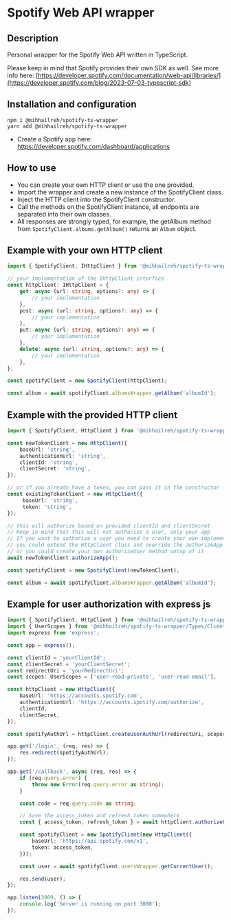 # Spotify Web API wrapper

## Description

Personal wrapper for the Spotify Web API written in TypeScript.

Please keep in mind that Spotify provides their own SDK as well. See more info here: [https://developer.spotify.com/documentation/web-api/libraries/](https://developer.spotify.com/blog/2023-07-03-typescript-sdk)

## Installation and configuration

```
npm i @mihhailreh/spotify-ts-wrapper
yarn add @mihhailreh/spotify-ts-wrapper
```

-   Create a Spotify app here: https://developer.spotify.com/dashboard/applications

## How to use

-   You can create your own HTTP client or use the one provided.
-   Import the wrapper and create a new instance of the SpotifyClient class.
-   Inject the HTTP client into the SpotifyClient constructor.
-   Call the methods on the SpotifyClient instance, all endpoints are separated into their own classes.
-   All responses are strongly typed, for example, the getAlbum method from `SpotifyClient.albums.getAlbum()` returns an `Album` object.

## Example with your own HTTP client
```typescript
import { SpotifyClient, IHttpClient } from '@mihhailreh/spotify-ts-wrapper';

// your implementation of the IHttpClient interface
const httpClient: IHttpClient = {
	get: async (url: string, options?: any) => {
		// your implementation
	},
	post: async (url: string, options?: any) => {
		// your implementation
	},
	put: async (url: string, options?: any) => {
		// your implementation
	},
	delete: async (url: string, options?: any) => {
		// your implementation
	},
};

const spotifyClient = new SpotifyClient(httpClient);

const album = await spotifyClient.albumsWrapper.getAlbum('albumId');
```

## Example with the provided HTTP client
```typescript
import { SpotifyClient, HttpClient } from '@mihhailreh/spotify-ts-wrapper';

const newTokenClient = new HttpClient({
    baseUrl: 'string',
    authenticationUrl: 'string',
    clientId: 'string',
    clientSecret: 'string',
});

// or if you already have a token, you can pass it in the constructor
const existingTokenClient = new HttpClient({
     baseUrl: 'string',
     token: 'string',
});

// this will authorize based on provided clientId and clientSecret
// Keep in mind that this will not authorize a user, only your app
// If you want to authorize a user you need to create your own implementation
// you could extend the HttpClient class and override the authorizeApp method
// or you could create your own authorizeUser method ontop of it
await newTokenClient.authorizeApp();

const spotifyClient = new SpotifyClient(newTokenClient);

const album = await spotifyClient.albumsWrapper.getAlbum('albumId');
```

## Example for user authorization with express js
```typescript
import { SpotifyClient, HttpClient } from '@mihhailreh/spotify-ts-wrapper';
import { UserScopes } from '@mihhailreh/spotify-ts-wrapper/Types/ClientCredentials';
import express from 'express';

const app = express();

const clientId = 'yourClientId';
const clientSecret = 'yourClientSecret';
const redirectUri = 'yourRedirectUri';
const scopes: UserScopes = ['user-read-private', 'user-read-email'];

const httpClient = new HttpClient({
    baseUrl: 'https://accounts.spotify.com',
    authenticationUrl: 'https://accounts.spotify.com/authorize',
    clientId,
    clientSecret,
});

const spotifyAuthUrl = httpClient.createUserAuthUrl(redirectUri, scopes);

app.get('/login', (req, res) => {
    res.redirect(spotifyAuthUrl);
});

app.get('/callback', async (req, res) => {
    if (req.query.error) {
        throw new Error(req.query.error as string);
    }

    const code = req.query.code as string;

    // Save the access_token and refresh_token somewhere
    const { access_token, refresh_token } = await httpClient.authorizeUser(redirectUri, code);

    const spotifyClient = new SpotifyClient(new HttpClient({
        baseUrl: 'https://api.spotify.com/v1',
        token: access_token,
    }));

    const user = await spotifyClient.usersWrapper.getCurrentUser();

    res.send(user);
});

app.listen(3000, () => {
    console.log('Server is running on port 3000');
});
```

